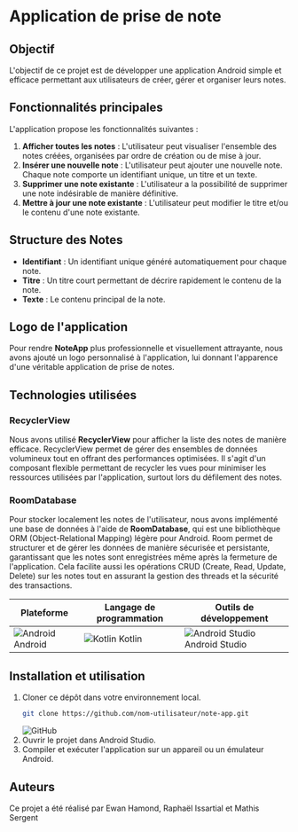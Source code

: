 # Application de prise de note

## Objectif
L'objectif de ce projet est de développer une application Android simple et efficace permettant aux utilisateurs de créer, gérer et organiser leurs notes.

## Fonctionnalités principales
L'application propose les fonctionnalités suivantes :

1. **Afficher toutes les notes** : L'utilisateur peut visualiser l'ensemble des notes créées, organisées par ordre de création ou de mise à jour.
2. **Insérer une nouvelle note** : L'utilisateur peut ajouter une nouvelle note. Chaque note comporte un identifiant unique, un titre et un texte.
3. **Supprimer une note existante** : L'utilisateur a la possibilité de supprimer une note indésirable de manière définitive.
4. **Mettre à jour une note existante** : L'utilisateur peut modifier le titre et/ou le contenu d'une note existante.

## Structure des Notes
- **Identifiant** : Un identifiant unique généré automatiquement pour chaque note.
- **Titre** : Un titre court permettant de décrire rapidement le contenu de la note.
- **Texte** : Le contenu principal de la note.

## Logo de l'application
Pour rendre **NoteApp** plus professionnelle et visuellement attrayante, nous avons ajouté un logo personnalisé à l'application, lui donnant l'apparence d'une véritable application de prise de notes.

## Technologies utilisées

### RecyclerView
Nous avons utilisé **RecyclerView** pour afficher la liste des notes de manière efficace. RecyclerView permet de gérer des ensembles de données volumineux tout en offrant des performances optimisées. Il s'agit d'un composant flexible permettant de recycler les vues pour minimiser les ressources utilisées par l'application, surtout lors du défilement des notes.

### RoomDatabase
Pour stocker localement les notes de l'utilisateur, nous avons implémenté une base de données à l'aide de **RoomDatabase**, qui est une bibliothèque ORM (Object-Relational Mapping) légère pour Android. Room permet de structurer et de gérer les données de manière sécurisée et persistante, garantissant que les notes sont enregistrées même après la fermeture de l'application. Cela facilite aussi les opérations CRUD (Create, Read, Update, Delete) sur les notes tout en assurant la gestion des threads et la sécurité des transactions.

| Plateforme | Langage de programmation | Outils de développement |
|------------|--------------------------|-------------------------|
| ![Android](https://img.icons8.com/ios-filled/50/000000/android-os.png) Android |  ![Kotlin](https://img.icons8.com/color/50/000000/kotlin.png) Kotlin | ![Android Studio](https://img.icons8.com/color/50/000000/android-studio--v2.png) Android Studio |


## Installation et utilisation
1. Cloner ce dépôt dans votre environnement local.
    ```bash
    git clone https://github.com/nom-utilisateur/note-app.git
    ```
    ![GitHub](https://img.icons8.com/ios-glyphs/30/000000/github.png)
2. Ouvrir le projet dans Android Studio.
3. Compiler et exécuter l'application sur un appareil ou un émulateur Android.

## Auteurs
Ce projet a été réalisé par Ewan Hamond, Raphaël Issartial et Mathis Sergent
